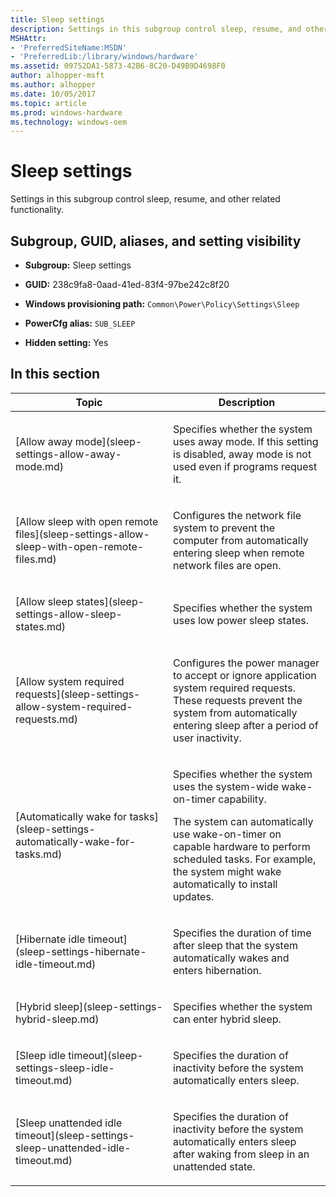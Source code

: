 ```yaml
---
title: Sleep settings
description: Settings in this subgroup control sleep, resume, and other related functionality.
MSHAttr:
- 'PreferredSiteName:MSDN'
- 'PreferredLib:/library/windows/hardware'
ms.assetid: 09752DA1-5873-42B6-8C20-D49B9D4698F0
author: alhopper-msft
ms.author: alhopper
ms.date: 10/05/2017
ms.topic: article
ms.prod: windows-hardware
ms.technology: windows-oem
---
```


# Sleep settings


Settings in this subgroup control sleep, resume, and other related functionality.

## <span id="Subgroup__GUID__aliases__and_setting_visibility"></span><span id="subgroup__guid__aliases__and_setting_visibility"></span><span id="SUBGROUP__GUID__ALIASES__AND_SETTING_VISIBILITY"></span>Subgroup, GUID, aliases, and setting visibility


-   **Subgroup:** Sleep settings

-   **GUID:** 238c9fa8-0aad-41ed-83f4-97be242c8f20

-   **Windows provisioning path:** `Common\Power\Policy\Settings\Sleep`

-   **PowerCfg alias:** `SUB_SLEEP`

-   **Hidden setting:** Yes

## <span id="in_this_section"></span>In this section


<table>
<colgroup>
<col width="50%" />
<col width="50%" />
</colgroup>
<thead>
<tr class="header">
<th>Topic</th>
<th>Description</th>
</tr>
</thead>
<tbody>
<tr class="odd">
<td><p>[Allow away mode](sleep-settings-allow-away-mode.md)</p></td>
<td><p>Specifies whether the system uses away mode. If this setting is disabled, away mode is not used even if programs request it.</p></td>
</tr>
<tr class="even">
<td><p>[Allow sleep with open remote files](sleep-settings-allow-sleep-with-open-remote-files.md)</p></td>
<td><p>Configures the network file system to prevent the computer from automatically entering sleep when remote network files are open.</p></td>
</tr>
<tr class="odd">
<td><p>[Allow sleep states](sleep-settings-allow-sleep-states.md)</p></td>
<td><p>Specifies whether the system uses low power sleep states.</p></td>
</tr>
<tr class="even">
<td><p>[Allow system required requests](sleep-settings-allow-system-required-requests.md)</p></td>
<td><p>Configures the power manager to accept or ignore application system required requests. These requests prevent the system from automatically entering sleep after a period of user inactivity.</p></td>
</tr>
<tr class="odd">
<td><p>[Automatically wake for tasks](sleep-settings-automatically-wake-for-tasks.md)</p></td>
<td><p>Specifies whether the system uses the system-wide wake-on-timer capability.</p>
<p>The system can automatically use wake-on-timer on capable hardware to perform scheduled tasks. For example, the system might wake automatically to install updates.</p></td>
</tr>
<tr class="even">
<td><p>[Hibernate idle timeout](sleep-settings-hibernate-idle-timeout.md)</p></td>
<td><p>Specifies the duration of time after sleep that the system automatically wakes and enters hibernation.</p></td>
</tr>
<tr class="odd">
<td><p>[Hybrid sleep](sleep-settings-hybrid-sleep.md)</p></td>
<td><p>Specifies whether the system can enter hybrid sleep.</p></td>
</tr>
<tr class="even">
<td><p>[Sleep idle timeout](sleep-settings-sleep-idle-timeout.md)</p></td>
<td><p>Specifies the duration of inactivity before the system automatically enters sleep.</p></td>
</tr>
<tr class="odd">
<td><p>[Sleep unattended idle timeout](sleep-settings-sleep-unattended-idle-timeout.md)</p></td>
<td><p>Specifies the duration of inactivity before the system automatically enters sleep after waking from sleep in an unattended state.</p></td>
</tr>
</tbody>
</table>
